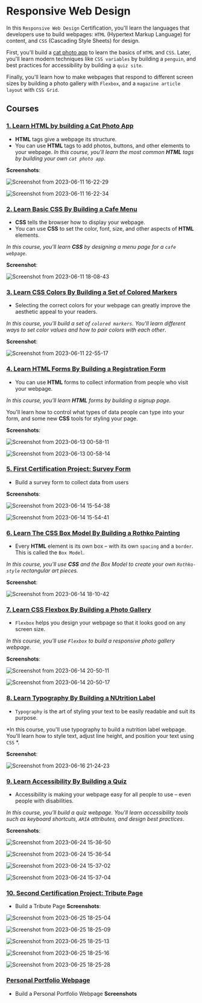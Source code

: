 # Responsive Web Design

In this `Responsive Web Design` Certification, you'll learn the languages that developers use to build webpages: `HTML` (Hypertext Markup Language) for content, and `CSS` (Cascading Style Sheets) for design.

First, you'll build a [cat photo app](./cat_photo_app.html) to learn the basics of `HTML` and `CSS`. Later, you'll learn modern techniques like `CSS variables` by building a `penguin`, and best practices for accessibility by building a `quiz site`.

Finally, you'll learn how to make webpages that respond to different screen sizes by building a photo gallery with `Flexbox`, and a `magazine article layout` with `CSS Grid`.

## Courses

### [1. Learn HTML by building a Cat Photo App](./cat-photo-app)

* **HTML** tags give a webpage its structure. 
* You can use **HTML** tags to add photos, buttons, and other elements to your webpage.
*In this course, you'll learn the most common **HTML** tags by building your own `cat photo app`*.

**Screenshots**:

![Screenshot from 2023-06-11 16-22-29](https://github.com/samuelselasi/free_code_camp/assets/85158665/a448327a-4ded-46db-bb7d-a669f31c05e8)

![Screenshot from 2023-06-11 16-22-34](https://github.com/samuelselasi/free_code_camp/assets/85158665/f8bf53ad-04e3-4d83-8272-9dab0fba4a33)


### [2. Learn Basic CSS By Building a Cafe Menu](./cafe-menu)

* **CSS** tells the browser how to display your webpage.
* You can use **CSS** to set the color, font, size, and other aspects of **HTML** elements.

*In this course, you'll learn **CSS** by designing a menu page for a `cafe webpage`*.

**Screenshot**:

![Screenshot from 2023-06-11 18-08-43](https://github.com/samuelselasi/free_code_camp/assets/85158665/91171cd7-e859-43ce-a71d-376814910608)

### [3. Learn CSS Colors By Building a Set of Colored Markers](./colored-markers)

* Selecting the correct colors for your webpage can greatly improve the aesthetic appeal to your readers.

*In this course, you'll build a set of `colored markers`. You'll learn different ways to set color values and how to pair colors with each other*.

**Screenshot**:

![Screenshot from 2023-06-11 22-55-17](https://github.com/samuelselasi/free_code_camp/assets/85158665/47073eb9-b6a4-4c96-92e1-db2198afb453)

### [4. Learn HTML Forms By Building a Registration Form](./registration-fom)

* You can use **HTML** forms to collect information from people who visit your webpage.

*In this course, you'll learn **HTML** forms by building a signup page.* 

You'll learn how to control what types of data people can type into your form, and some new **CSS** tools for styling your page.

**Screenshots**:

![Screenshot from 2023-06-13 00-58-11](https://github.com/samuelselasi/free_code_camp/assets/85158665/54298fc0-9b78-4bbd-b665-2650d9f5a8ae)

![Screenshot from 2023-06-13 00-58-14](https://github.com/samuelselasi/free_code_camp/assets/85158665/42262303-f2da-4145-92bf-81a492035cb2)

### [5. First Certification Project: Survey Form](./survey-form)

* Build a survey form to collect data from users

**Screenshots**:

![Screenshot from 2023-06-14 15-54-38](https://github.com/samuelselasi/free_code_camp/assets/85158665/a1323635-fbab-40b7-8688-96d0c3c99bdd)

![Screenshot from 2023-06-14 15-54-41](https://github.com/samuelselasi/free_code_camp/assets/85158665/9d00aa57-2b20-4af6-8955-e4f8c941db59)


### [6. Learn The CSS Box Model By Building a Rothko Painting](./rothko-painting)

* Every **HTML** element is its own box – with its own `spacing` and a `border`. This is called the `Box Model`.

*In this course, you'll use **CSS** and the Box Model to create your own `Rothko-style` rectangular art pieces.*

**Screenshot**:

![Screenshot from 2023-06-14 18-10-42](https://github.com/samuelselasi/free_code_camp/assets/85158665/2aed6908-b089-4cd4-b1f0-ccba5bac75f1)


### [7. Learn CSS Flexbox By Building a Photo Gallery](./photo-gallery)

* `Flexbox` helps you design your webpage so that it looks good on any screen size.

*In this course, you'll use `Flexbox` to build a responsive photo gallery webpage.*

**Screenshots**:

![Screenshot from 2023-06-14 20-50-11](https://github.com/samuelselasi/free_code_camp/assets/85158665/f9fac562-4a37-4370-a475-70c1b59d9a46)

![Screenshot from 2023-06-14 20-50-17](https://github.com/samuelselasi/free_code_camp/assets/85158665/a873abee-5b6a-408a-ae1f-caea5fc73be5)


### [8. Learn Typography By Building a NUtrition Label](./nutrition_label.css)

* `Typography` is the art of styling your text to be easily readable and suit its purpose.

*In this course, you'll use typography to build a nutrition label webpage. You'll learn how to style text, adjust line height, and position your text using `CSS` *.

**Screenshot**:

![Screenshot from 2023-06-16 21-24-23](https://github.com/samuelselasi/free_code_camp/assets/85158665/6a00df22-7a62-4ac3-886b-d4cd58a9946f)

### [9. Learn Accessibility By Building a Quiz](./accessibility-quiz)

* Accessibility is making your webpage easy for all people to use – even people with disabilities.

*In this course, you'll build a quiz webpage. You'll learn accessibility tools such as keyboard shortcuts, `ARIA` attributes, and design best practices*.

**Screenshots**:

![Screenshot from 2023-06-24 15-36-50](https://github.com/samuelselasi/free_code_camp/assets/85158665/ede68393-df15-4627-9a2c-256a7a31d7bc)

![Screenshot from 2023-06-24 15-36-54](https://github.com/samuelselasi/free_code_camp/assets/85158665/78dcec16-938d-4d3b-98a2-e172dd068787)

![Screenshot from 2023-06-24 15-37-02](https://github.com/samuelselasi/free_code_camp/assets/85158665/5ca73521-222d-4964-a765-1f120748e945)

![Screenshot from 2023-06-24 15-37-04](https://github.com/samuelselasi/free_code_camp/assets/85158665/713adaa8-bce0-4207-a070-68f80321af59)

### [10. Second Certification Project: Tribute Page](./tribute-page)

* Build a Tribute Page
**Screenshots**:
  
![Screenshot from 2023-06-25 18-25-04](https://github.com/samuelselasi/free_code_camp/assets/85158665/9766968b-d203-4624-822a-9b8c222d1c80)

![Screenshot from 2023-06-25 18-25-09](https://github.com/samuelselasi/free_code_camp/assets/85158665/407e68b6-0713-467f-930d-207e78f297d4)

![Screenshot from 2023-06-25 18-25-13](https://github.com/samuelselasi/free_code_camp/assets/85158665/2e65b58c-abf8-490b-aa6f-3f86dfe146bc)

![Screenshot from 2023-06-25 18-25-16](https://github.com/samuelselasi/free_code_camp/assets/85158665/43134358-9987-4bcb-8279-d295d12e26ac)

![Screenshot from 2023-06-25 18-25-28](https://github.com/samuelselasi/free_code_camp/assets/85158665/06923ec6-876d-4832-a15b-59fe48e089b3)

### [ Personal Portfolio Webpage](./personal-portfolio-webpage)

* Build a Personal Portfolio Webpage
**Screenshots**


